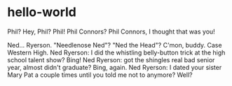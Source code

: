 # hello-world
Phil? Hey, Phil? Phil! Phil Connors? Phil Connors, I thought that was you!

Ned... Ryerson. "Needlenose Ned"? "Ned the Head"? C'mon, buddy. Case Western High. Ned Ryerson: I did the whistling belly-button trick at the high school talent show? Bing! Ned Ryerson: got the shingles real bad senior year, almost didn't graduate? Bing, again. Ned Ryerson: I dated your sister Mary Pat a couple times until you told me not to anymore? Well? 
